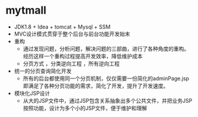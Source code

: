 # mytmall
- JDK1.8 + Idea + tomcat + Mysql + SSM
- MVC设计模式贯穿于整个后台与前台功能开发始末
- 重构
	- 通过发现问题，分析问题，解决问题的三部曲，进行了各种角度的重构。经历这样一个重构过程提高开发效率，降低维护成本
	- 分页方式 ，分类逆向工程 ，所有逆向工程
-  统一的分页查询简化开发
	- 所有的后台都使用同一个分页机制，仅仅需要一份简化的adminPage.jsp即满足了各种分页功能的需求，简化了开发，提升了开发速度。
- 模块化JSP设计
	- 从大的JSP文件中，通过JSP包含关系抽象出多个公共文件，并把业务JSP按照功能，设计为多个小的JSP文件，便于维护和理解